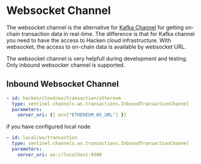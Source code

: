 # Websocket Channel

The websocket channel is the alternative for [Kafka Channel](/docs/Channels/KafkaChannels.md) for getting on-chain transaction data in real-time. The difference is that for Kafka channel you need to have the access to Hacken cloud infrastructure. With websocket, the access to on-chain data is available by websocket URL.

The websocket channel is very helpfull during development and testing. Only inbound websocker channel is supported.

## Inbound Websocket Channel

```yaml
- id: hacken/cloud/ws/transaction/ethereum
  type: sentinel.channels.ws.transactions.InboundTransactionChannel
  parameters:
    server_uri: {{ env["ETHEREUM_WS_URL"] }}
```

if you have configured local node

```yaml
- id: local/ws/transaction
  type: sentinel.channels.ws.transactions.InboundTransactionChannel
  parameters:
    server_uri: ws://localhost:9300
```
